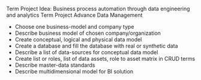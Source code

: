 Term Project Idea: Business process automation through data engineering and analytics
Term Project Advance Data Management
- Choose one business-model and company type
- Describe business model of chosen company/organization
- Create conceptual, logical and physical data model
- Create a database and fill the database with real or synthetic data
- Describe a list of data-sources for conceptual data model
- Create list or roles, list of data assets, role to asset matrix in CRUD terms
- Describe master-data standards
- Describe multidimensional model for BI solution
